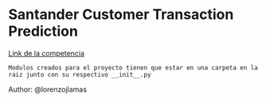 # Santander Customer Transaction Prediction

[Link de la competencia](https://www.kaggle.com/c/santander-customer-transaction-prediction/data)

``
Modulos creados para el proyecto tienen que estar en una carpeta en la raiz junto con su respectivo __init__.py
``

Author: @lorenzojlamas